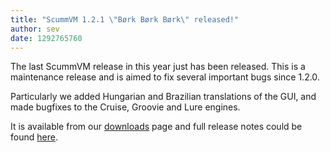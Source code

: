 ```yaml
---
title: "ScummVM 1.2.1 \"Børk Børk Børk\" released!"
author: sev
date: 1292765760
---
```


The last ScummVM release in this year just has been released. This is a maintenance release and is aimed to fix several important bugs since 1.2.0.

Particularly we added Hungarian and Brazilian translations of the GUI, and made bugfixes to the Cruise, Groovie and Lure engines.

It is available from our [downloads](/downloads/) page and full release notes could be found [here](https://downloads.scummvm.org/frs/scummvm/1.2.1/ReleaseNotes).
